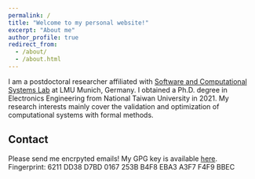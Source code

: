 ```yaml
---
permalink: /
title: "Welcome to my personal website!"
excerpt: "About me"
author_profile: true
redirect_from: 
  - /about/
  - /about.html
---
```


I am a postdoctoral researcher affiliated with [Software and Computational Systems Lab](https://www.sosy-lab.org/) at LMU Munich, Germany.
I obtained a Ph.D. degree in Electronics Engineering from National Taiwan University in 2021.
My research interests mainly cover the validation and optimization of computational systems with formal methods.

Contact
------
Please send me encrpyted emails!
My GPG key is available [here](https://keys.openpgp.org/vks/v1/by-fingerprint/6211DD38D7BD0167253BB4F8EBA3A3F7F4F9BBEC).
Fingerprint: 6211 DD38 D7BD 0167 253B B4F8 EBA3 A3F7 F4F9 BBEC
